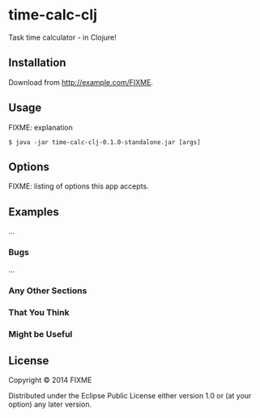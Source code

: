 # time-calc-clj

Task time calculator - in Clojure!

## Installation

Download from http://example.com/FIXME.

## Usage

FIXME: explanation

    $ java -jar time-calc-clj-0.1.0-standalone.jar [args]

## Options

FIXME: listing of options this app accepts.

## Examples

...

### Bugs

...

### Any Other Sections
### That You Think
### Might be Useful

## License

Copyright © 2014 FIXME

Distributed under the Eclipse Public License either version 1.0 or (at
your option) any later version.
